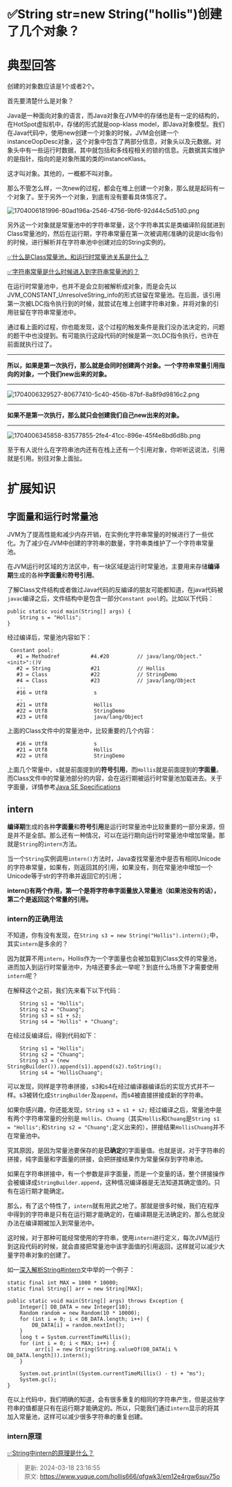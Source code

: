 # ✅String str=new String("hollis")创建了几个对象？

# 典型回答
创建的对象数应该是1个或者2个。



首先要清楚什么是对象？



Java是一种面向对象的语言，而Java对象在JVM中的存储也是有一定的结构的，在HotSpot虚拟机中，存储的形式就是oop-klass model，即Java对象模型。我们在Java代码中，使用new创建一个对象的时候，JVM会创建一个instanceOopDesc对象，这个对象中包含了两部分信息，对象头以及元数据。对象头中有一些运行时数据，其中就包括和多线程相关的锁的信息。元数据其实维护的是指针，指向的是对象所属的类的instanceKlass。



这才叫对象。其他的，一概都不叫对象。



那么不管怎么样，一次new的过程，都会在堆上创建一个对象，那么就是起码有一个对象了。至于另外一个对象，到底有没有要看具体情况了。



![1704006181996-80ad196a-2546-4756-9bf6-92d44c5d51d0.png](./img/fLgKGloUbJpfFMkV/1704006181996-80ad196a-2546-4756-9bf6-92d44c5d51d0-113688.png)



另外这一个对象就是常量池中的字符串常量，这个字符串其实是类编译阶段就进到Class常量池的，然后在运行期，字符串常量在第一次被调用(准确的说是ldc指令)的时候，进行解析并在字符串池中创建对应的String实例的。



[✅什么是Class常量池，和运行时常量池关系是什么？](https://www.yuque.com/hollis666/qfgwk3/orlw1aoulz0dhxr8)



[✅字符串常量是什么时候进入到字符串常量池的？](https://www.yuque.com/hollis666/qfgwk3/os0m38kyugpxvgsq)



在运行时常量池中，也并不是会立刻被解析成对象，而是会先以JVM_CONSTANT_UnresolveString_info的形式驻留在常量池。在后面，该引用第一次被LDC指令执行到的时候，就尝试在堆上创建字符串对象，并将对象的引用驻留在字符串常量池中。



通过看上面的过程，你也能发现，这个过程的触发条件是我们没办法决定的，问题的题干中也没提到。有可能执行这段代码的时候是第一次LDC指令执行，也许在前面就执行过了。

****

**所以，如果是第一次执行，那么就是会同时创建两个对象。一个字符串常量引用指向的对象，一个我们new出来的对象。**

****

![1704006329527-80677410-5c40-456b-87bf-8a8f9d9816c2.png](./img/fLgKGloUbJpfFMkV/1704006329527-80677410-5c40-456b-87bf-8a8f9d9816c2-370946.png)

****

**如果不是第一次执行，那么就只会创建我们自己new出来的对象。**

****

![1704006345858-83577855-2fe4-41cc-896e-45f4e8bd6d8b.png](./img/fLgKGloUbJpfFMkV/1704006345858-83577855-2fe4-41cc-896e-45f4e8bd6d8b-696867.png)



至于有人说什么在字符串池内还有在栈上还有一个引用对象，你听听这说法，引用就是引用。别往对象上面扯。



# 扩展知识


## 字面量和运行时常量池


JVM为了提高性能和减少内存开销，在实例化字符串常量的时候进行了一些优化。为了减少在JVM中创建的字符串的数量，字符串类维护了一个字符串常量池。



在JVM运行时区域的方法区中，有一块区域是运行时常量池，主要用来存储**编译期**生成的各种**字面量**和**符号引用**。



了解Class文件结构或者做过Java代码的反编译的朋友可能都知道，在java代码被`javac`编译之后，文件结构中是包含一部分`Constant pool`的。比如以下代码：



```plain
public static void main(String[] args) {
    String s = "Hollis";
}
```



经过编译后，常量池内容如下：



```plain
 Constant pool:
   #1 = Methodref          #4.#20         // java/lang/Object."<init>":()V
   #2 = String             #21            // Hollis
   #3 = Class              #22            // StringDemo
   #4 = Class              #23            // java/lang/Object
   ...
   #16 = Utf8               s
   ..
   #21 = Utf8               Hollis
   #22 = Utf8               StringDemo
   #23 = Utf8               java/lang/Object
```



上面的Class文件中的常量池中，比较重要的几个内容：



```plain
   #16 = Utf8               s
   #21 = Utf8               Hollis
   #22 = Utf8               StringDemo
```



上面几个常量中，`s`就是前面提到的**符号引用**，而`Hollis`就是前面提到的**字面量**。而Class文件中的常量池部分的内容，会在运行期被运行时常量池加载进去。关于字面量，详情参考[Java SE Specifications](https://docs.oracle.com/javase/specs/jls/se8/html/jls-3.html#jls-3.10.5)

## intern


**编译期**生成的各种**字面量**和**符号引用**是运行时常量池中比较重要的一部分来源，但是并不是全部。那么还有一种情况，可以在运行期向运行时常量池中增加常量。那就是`String`的`intern`方法。



当一个`String`实例调用`intern()`方法时，Java查找常量池中是否有相同Unicode的字符串常量，如果有，则返回其的引用，如果没有，则在常量池中增加一个Unicode等于str的字符串并返回它的引用；



**intern()有两个作用，第一个是将字符串字面量放入常量池（如果池没有的话），第二个是返回这个常量的引用。**



### intern的正确用法


不知道，你有没有发现，在`String s3 = new String("Hollis").intern();`中，其实`intern`是多余的？



因为就算不用`intern`，Hollis作为一个字面量也会被加载到Class文件的常量池，进而加入到运行时常量池中，为啥还要多此一举呢？到底什么场景下才需要使用`intern`呢？



在解释这个之前，我们先来看下以下代码：



```plain
    String s1 = "Hollis";
    String s2 = "Chuang";
    String s3 = s1 + s2;
    String s4 = "Hollis" + "Chuang";
```



在经过反编译后，得到代码如下：



```plain
    String s1 = "Hollis";
    String s2 = "Chuang";
    String s3 = (new StringBuilder()).append(s1).append(s2).toString();
    String s4 = "HollisChuang";
```



可以发现，同样是字符串拼接，s3和s4在经过编译器编译后的实现方式并不一样。s3被转化成`StringBuilder`及`append`，而s4被直接拼接成新的字符串。



如果你感兴趣，你还能发现，`String s3 = s1 + s2;` 经过编译之后，常量池中是有两个字符串常量的分别是 `Hollis`、`Chuang`（其实`Hollis`和`Chuang`是`String s1 = "Hollis";`和`String s2 = "Chuang";`定义出来的），拼接结果`HollisChuang`并不在常量池中。



究其原因，是因为常量池要保存的是**已确定**的字面量值。也就是说，对于字符串的拼接，纯字面量和字面量的拼接，会把拼接结果作为常量保存到字符串池。



如果在字符串拼接中，有一个参数是非字面量，而是一个变量的话，整个拼接操作会被编译成`StringBuilder.append`，这种情况编译器是无法知道其确定值的。只有在运行期才能确定。



那么，有了这个特性了，`intern`就有用武之地了。那就是很多时候，我们在程序中得到的字符串是只有在运行期才能确定的，在编译期是无法确定的，那么也就没办法在编译期被加入到常量池中。



这时候，对于那种可能经常使用的字符串，使用`intern`进行定义，每次JVM运行到这段代码的时候，就会直接把常量池中该字面值的引用返回，这样就可以减少大量字符串对象的创建了。



如一[深入解析String#intern](https://tech.meituan.com/in_depth_understanding_string_intern.html)文中举的一个例子：



```plain
static final int MAX = 1000 * 10000;
static final String[] arr = new String[MAX];

public static void main(String[] args) throws Exception {
    Integer[] DB_DATA = new Integer[10];
    Random random = new Random(10 * 10000);
    for (int i = 0; i < DB_DATA.length; i++) {
        DB_DATA[i] = random.nextInt();
    }
    long t = System.currentTimeMillis();
    for (int i = 0; i < MAX; i++) {
         arr[i] = new String(String.valueOf(DB_DATA[i % DB_DATA.length])).intern();
    }

    System.out.println((System.currentTimeMillis() - t) + "ms");
    System.gc();
}
```



在以上代码中，我们明确的知道，会有很多重复的相同的字符串产生，但是这些字符串的值都是只有在运行期才能确定的。所以，只能我们通过`intern`显示的将其加入常量池，这样可以减少很多字符串的重复创建。



### intern原理


[✅String中intern的原理是什么？](https://www.yuque.com/hollis666/qfgwk3/yr32wu44yxt5l8nh)



> 更新: 2024-03-18 23:16:55  
> 原文: <https://www.yuque.com/hollis666/qfgwk3/em12e4rgw6suv75o>